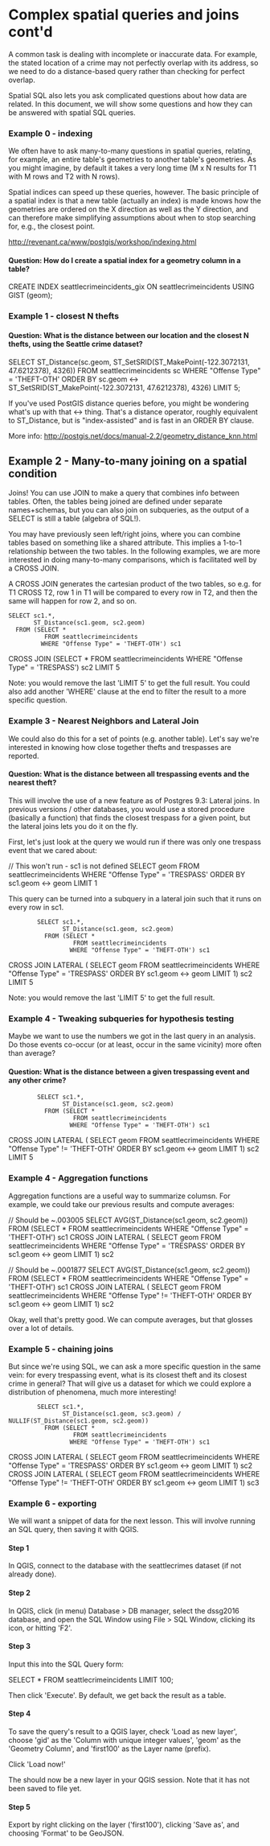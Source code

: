 Complex spatial queries and joins cont'd
========================================

A common task is dealing with incomplete or inaccurate data. For example, the
stated location of a crime may not perfectly overlap with its address, so we
need to do a distance-based query rather than checking for perfect overlap.

Spatial SQL also lets you ask complicated questions about how data are related.
In this document, we will show some questions and how they can be answered with
spatial SQL queries.

### Example 0 - indexing

We often have to ask many-to-many questions in spatial queries, relating, for
example, an entire table's geometries to another table's geometries. As you
might imagine, by default it takes a very long time (M x N results for T1 with
M rows and T2 with N rows).

Spatial indices can speed up these queries, however. The basic principle of a
spatial index is that a new table (actually an index) is made knows how the
geometries are ordered on the X direction as well as the Y direction, and can
therefore make simplifying assumptions about when to stop searching for, e.g.,
the closest point.

http://revenant.ca/www/postgis/workshop/indexing.html

#### Question: How do I create a spatial index for a geometry column in a table?

CREATE INDEX seattlecrimeincidents_gix ON seattlecrimeincidents USING GIST (geom);

### Example 1 - closest N thefts

#### Question: What is the distance between our location and the closest N thefts, using the Seattle crime dataset?

SELECT ST_Distance(sc.geom, ST_SetSRID(ST_MakePoint(-122.3072131, 47.6212378), 4326))
  FROM seattlecrimeincidents sc
 WHERE "Offense Type" = 'THEFT-OTH'
 ORDER BY sc.geom <-> ST_SetSRID(ST_MakePoint(-122.3072131, 47.6212378), 4326)
 LIMIT 5;

If you've used PostGIS distance queries before, you might be wondering what's up
with that <-> thing. That's a distance operator, roughly equivalent to
ST_Distance, but is "index-assisted" and is fast in an ORDER BY clause.

More info: http://postgis.net/docs/manual-2.2/geometry_distance_knn.html

## Example 2 - Many-to-many joining on a spatial condition

Joins! You can use JOIN to make a query that combines info between tables.
Often, the tables being joined are defined under separate names+schemas, but
you can also join on subqueries, as the output of a SELECT is still a table
(algebra of SQL!).

You may have previously seen left/right joins, where you can combine tables
based on something like a shared attribute. This implies a 1-to-1 relationship
between the two tables. In the following examples, we are more interested in
doing many-to-many comparisons, which is facilitated well by a CROSS JOIN.

A CROSS JOIN generates the cartesian product of the two tables, so e.g.
for T1 CROSS T2, row 1 in T1 will be compared to every row in T2, and then the
same will happen for row 2, and so on.

    SELECT sc1.*,
           ST_Distance(sc1.geom, sc2.geom)
      FROM (SELECT *
              FROM seattlecrimeincidents
             WHERE "Offense Type" = 'THEFT-OTH') sc1
CROSS JOIN (SELECT *
              FROM seattlecrimeincidents
             WHERE "Offense Type" = 'TRESPASS') sc2
     LIMIT 5

Note: you would remove the last 'LIMIT 5' to get the full result. You could
also add another 'WHERE' clause at the end to filter the result to a more
specific question.

### Example 3 - Nearest Neighbors and Lateral Join
We could also do this for a set of points (e.g. another table). Let's say we're
interested in knowing how close together thefts and trespasses are reported.

#### Question: What is the distance between all trespassing events and the nearest theft?

This will involve the use of a new feature as of Postgres 9.3: Lateral joins.
In previous versions / other databases, you would use a stored procedure
(basically a function) that finds the closest trespass for a given point, but
the lateral joins lets you do it on the fly.

First, let's just look at the query we would run if there was only one trespass
event that we cared about:

// This won't run - sc1 is not defined
  SELECT geom
    FROM seattlecrimeincidents
   WHERE "Offense Type" = 'TRESPASS'
ORDER BY sc1.geom <-> geom
   LIMIT 1

This query can be turned into a subquery in a lateral join such that it runs on
every row in sc1.

            SELECT sc1.*,
                   ST_Distance(sc1.geom, sc2.geom)
              FROM (SELECT *
                      FROM seattlecrimeincidents
                     WHERE "Offense Type" = 'THEFT-OTH') sc1
CROSS JOIN LATERAL (  SELECT geom
                        FROM seattlecrimeincidents
                       WHERE "Offense Type" = 'TRESPASS'
                    ORDER BY sc1.geom <-> geom
                       LIMIT 1) sc2
             LIMIT 5

Note: you would remove the last 'LIMIT 5' to get the full result.

### Example 4 - Tweaking subqueries for hypothesis testing

Maybe we want to use the numbers we got in the last query in an analysis. Do
those events co-occur (or at least, occur in the same vicinity) more often than
average?

#### Question: What is the distance between a given trespassing event and any other crime?

            SELECT sc1.*,
                   ST_Distance(sc1.geom, sc2.geom)
              FROM (SELECT *
                      FROM seattlecrimeincidents
                     WHERE "Offense Type" = 'THEFT-OTH') sc1
CROSS JOIN LATERAL (  SELECT geom
                        FROM seattlecrimeincidents
                       WHERE "Offense Type" != 'THEFT-OTH'
                    ORDER BY sc1.geom <-> geom
                       LIMIT 1) sc2
             LIMIT 5

### Example 4 - Aggregation functions

Aggregation functions are a useful way to summarize columsn. For example, we
could take our previous results and compute averages:

// Should be ~.003005
            SELECT AVG(ST_Distance(sc1.geom, sc2.geom))
              FROM (SELECT *
                      FROM seattlecrimeincidents
                     WHERE "Offense Type" = 'THEFT-OTH') sc1
CROSS JOIN LATERAL (  SELECT geom
                        FROM seattlecrimeincidents
                       WHERE "Offense Type" = 'TRESPASS'
                    ORDER BY sc1.geom <-> geom
                       LIMIT 1) sc2

// Should be ~.0001877
            SELECT AVG(ST_Distance(sc1.geom, sc2.geom))
              FROM (SELECT *
                      FROM seattlecrimeincidents
                     WHERE "Offense Type" = 'THEFT-OTH') sc1
CROSS JOIN LATERAL (  SELECT geom
                        FROM seattlecrimeincidents
                       WHERE "Offense Type" != 'THEFT-OTH'
                    ORDER BY sc1.geom <-> geom
                       LIMIT 1) sc2

Okay, well that's pretty good. We can compute averages, but that glosses over a
lot of details.

### Example 5 - chaining joins
But since we're using SQL, we can ask a more specific question
in the same vein: for every trespassing event, what is its closest theft and
its closest crime in general? That will give us a dataset for which we could
explore a distribution of phenomena, much more interesting!

            SELECT sc1.*,
                   ST_Distance(sc1.geom, sc3.geom) / NULLIF(ST_Distance(sc1.geom, sc2.geom))
              FROM (SELECT *
                      FROM seattlecrimeincidents
                     WHERE "Offense Type" = 'THEFT-OTH') sc1
CROSS JOIN LATERAL (  SELECT geom
                        FROM seattlecrimeincidents
                       WHERE "Offense Type" = 'TRESPASS'
                    ORDER BY sc1.geom <-> geom
                       LIMIT 1) sc2
CROSS JOIN LATERAL (  SELECT geom
                        FROM seattlecrimeincidents
                       WHERE "Offense Type" != 'THEFT-OTH'
                    ORDER BY sc1.geom <-> geom
                       LIMIT 1) sc3

### Example 6 - exporting

We will want a snippet of data for the next lesson. This will involve running
an SQL query, then saving it with QGIS.

#### Step 1
In QGIS, connect to the database with the seattlecrimes dataset (if not already
done).

#### Step 2
In QGIS, click (in menu) Database > DB manager, select the dssg2016 database,
and open the SQL Window using File > SQL Window, clicking its icon, or hitting 'F2'.

#### Step 3

Input this into the SQL Query form:

SELECT * FROM seattlecrimeincidents LIMIT 100;

Then click 'Execute'. By default, we get back the result as a table.

#### Step 4

To save the query's result to a QGIS layer, check 'Load as new layer', choose
'gid' as the 'Column with unique integer values', 'geom' as the 'Geometry Column',
and 'first100' as the Layer name (prefix).

Click 'Load now!'

The should now be a new layer in your QGIS session. Note that it has not been
saved to file yet.

#### Step 5

Export by right clicking on the layer ('first100'), clicking 'Save as', and
choosing 'Format' to be GeoJSON.
